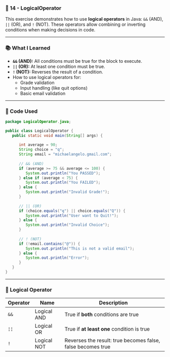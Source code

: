 ### 📁 14 - LogicalOperator

This exercise demonstrates how to use **logical operators** in Java: `&&` (AND), `||` (OR), and `!` (NOT). These operators allow combining or inverting conditions when making decisions in code.

---

### 📚 What I Learned

- **`&&` (AND):** All conditions must be true for the block to execute.
- **`||` (OR):** At least one condition must be true.
- **`!` (NOT):** Reverses the result of a condition.
- How to use logical operators for:
  - Grade validation
  - Input handling (like quit options)
  - Basic email validation

---

### 🧠 Code Used

```java
package LogicalOperator.java;

public class LogicalOperator {
   public static void main(String[] args) {
      
      int average = 90;
      String choice = "q";
      String email = "michaelangelo.gmail.com";
      
      // && (AND)
      if (average >= 75 && average <= 100) {
         System.out.println("You PASSED");
      } else if (average < 75) {
         System.out.println("You FAILED");
      } else {
         System.out.println("Invalid Grade!");
      }
      
      // || (OR)
      if (choice.equals("q") || choice.equals("Q")) {
         System.out.println("User want to Quit!");
      } else {
         System.out.println("Invalid Choice");
      }
      
      // ! (NOT)
      if (!email.contains("@")) {
         System.out.println("This is not a valid email");
      } else {
         System.out.println("Error");
      }
   }
}
```

---

### 🚫 Logical Operator
| Operator | Name         | Description                                                  |
|----------|--------------|--------------------------------------------------------------|
| `&&`     | Logical AND  | True if **both** conditions are true                         |
| `¦¦`     | Logical OR   | True if **at least one** condition is true                   |
| `!`      | Logical NOT  | Reverses the result: true becomes false, false becomes true  |
